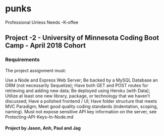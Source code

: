 # punks 
Professional Unless Needs -K-offee 

## Project -2 - University of Minnesota Coding Boot Camp - April 2018 Cohort


### Requirements

The project assignment must:


Use a Node and Express Web Server;
Be backed by a MySQL Database an ORM (not necessarily Sequelize);
Have both GET and POST routes for retrieving and adding new data;
Be deployed using Heroku (with Data);
Utilize at least one new library, package, or technology that we haven’t discussed;
Have a polished frontend / UI;
Have folder structure that meets MVC Paradigm;
Meet good quality coding standards (indentation, scoping, naming).
Must not expose sensitive API key information on the server, see Protecting-API-Keys-In-Node.md



#### Project by Jason, Anh, Paul and Jag 


